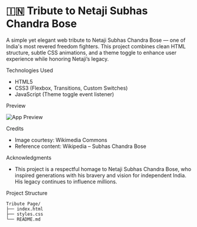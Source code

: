 # 🇮🇳 Tribute to Netaji Subhas Chandra Bose

A simple yet elegant web tribute to Netaji Subhas Chandra Bose — one of India's most revered freedom fighters. This project combines clean HTML structure, subtle CSS animations, and a theme toggle to enhance user experience while honoring Netaji’s legacy.


Technologies Used
- HTML5
- CSS3 (Flexbox, Transitions, Custom Switches)
- JavaScript (Theme toggle event listener)

Preview

![App Preview](./assets/preview.jpg)

Credits
- Image courtesy: Wikimedia Commons
- Reference content: Wikipedia – Subhas Chandra Bose

Acknowledgments
- This project is a respectful homage to Netaji Subhas Chandra Bose, who inspired generations with his bravery and vision for independent India. His legacy continues to influence millions.

Project Structure

```
Tribute Page/
├── index.html
├── styles.css
└── README.md
```
